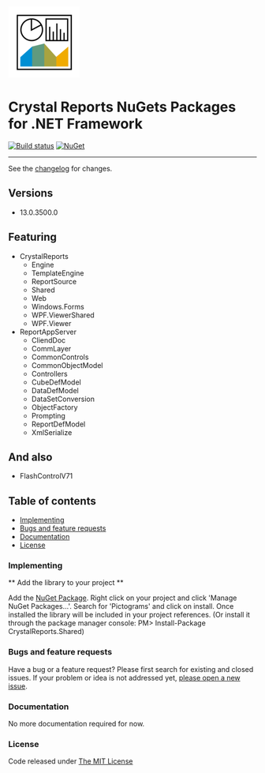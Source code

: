 
![logo](src/.editoricon.png)

# Crystal Reports NuGets Packages for .NET Framework

[![Build status](https://ci.appveyor.com/api/projects/status/h2ydmki2dm7hs6wd?svg=true)](https://ci.appveyor.com/project/ennerperez/CrystalDecisions)
[![NuGet](http://img.shields.io/nuget/v/CrystalReports.Shared.svg)](https://www.nuget.org/packages/CrystalReports.Shared/)

---------------------------------------

See the [changelog](CHANGELOG.md) for changes.

## Versions

- 13.0.3500.0

## Featuring

- CrystalReports
  - Engine
  - TemplateEngine
  - ReportSource
  - Shared
  - Web
  - Windows.Forms
  - WPF.ViewerShared
  - WPF.Viewer
- ReportAppServer
  - CliendDoc
  - CommLayer
  - CommonControls
  - CommonObjectModel
  - Controllers
  - CubeDefModel
  - DataDefModel
  - DataSetConversion
  - ObjectFactory
  - Prompting
  - ReportDefModel
  - XmlSerialize

## And also

- FlashControlV71

## Table of contents

- [Implementing](#implementing)
- [Bugs and feature requests](#bugs-and-feature-requests)
- [Documentation](#documentation)
- [License](#license)

### Implementing

** Add the library to your project **

Add the [NuGet Package](https://www.nuget.org/packages/CrystalReports.Shared/). Right click on your project and click 'Manage NuGet Packages...'. Search for 'Pictograms' and click on install. Once installed the library will be included in your project references. (Or install it through the package manager console: PM> Install-Package CrystalReports.Shared)

### Bugs and feature requests

Have a bug or a feature request? Please first search for existing and closed issues. If your problem or idea is not addressed yet, [please open a new issue](https://github.com/ennerperez/CrystalDecisions/issues/new).

### Documentation

No more documentation required for now.

### License

Code released under [The MIT License](LICENSE)